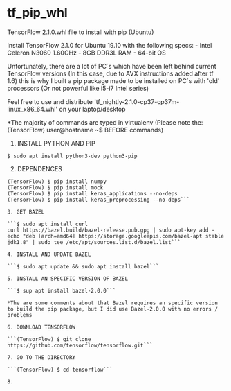 # tf_pip_whl
TensorFlow 2.1.0.whl file to install with pip (Ubuntu)

Install TensorFlow 2.1.0 for Ubuntu 19.10 with the following specs:
    - Intel Celeron N3060 1.60GHz 
    - 8GB DDR3L RAM
    - 64-bit OS

Unfortunately, there are a lot of PC´s which have been left behind current TensorFlow versions (In this case, due to AVX instructions added after tf 1.6) this is why I built a pip package made to be installed on PC´s with 'old' processors (Or not powerful like i5-i7 Intel series)

Feel free to use and distribute 'tf_nightly-2.1.0-cp37-cp37m-linux_x86_64.whl' on your laptop/desktop

*The majority of commands are typed in virtualenv (Please note the: (TensorFlow) user@hostname ~$ BEFORE commands)

1. INSTALL PYTHON AND PIP

```$ sudo apt install python3-dev python3-pip```

2. DEPENDENCES

```(TensorFlow) $ pip install pip
(TensorFlow) $ pip install numpy
(TensorFlow) $ pip install mock
(TensorFlow) $ pip install keras_applications --no-deps
(TensorFlow) $ pip install keras_preprocessing --no-deps```

3. GET BAZEL

```$ sudo apt install curl
curl https://bazel.build/bazel-release.pub.gpg | sudo apt-key add - echo "deb [arch=amd64] https://storage.googleapis.com/bazel-apt stable jdk1.8" | sudo tee /etc/apt/sources.list.d/bazel.list```

4. INSTALL AND UPDATE BAZEL

```$ sudo apt update && sudo apt install bazel```

5. INSTALL AN SPECIFIC VERSION OF BAZEL

```$ sup apt install bazel-2.0.0```

*The are some comments about that Bazel requires an specific version to build the pip package, but I did use Bazel-2.0.0 with no errors / problems

6. DOWNLOAD TENSORFLOW 

```(TensorFlow) $ git clone https://github.com/tensorflow/tensorflow.git```

7. GO TO THE DIRECTORY

```(TensorFlow) $ cd tensorflow```

8. 

